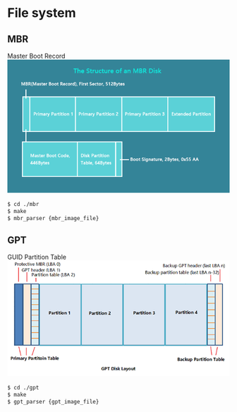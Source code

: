 # File system

## MBR

Master Boot Record
![structure-of-mbr](./mbr/mbr-disk-structure.webp)

```
$ cd ./mbr
$ make
$ mbr_parser {mbr_image_file}
```

## GPT

GUID Partition Table
![structure-of-gpt](./gpt/gpt-disk-layout.webp)

```
$ cd ./gpt
$ make
$ gpt_parser {gpt_image_file}
```
